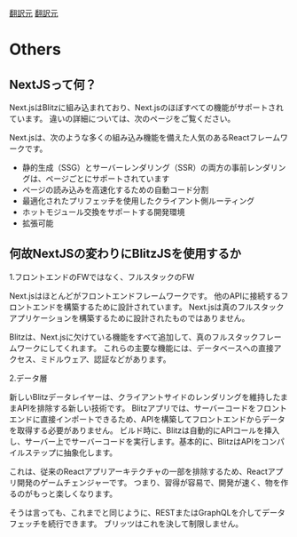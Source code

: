 [翻訳元](https://blitzjs.com/docs/what-is-nextjs)
[翻訳元](https://blitzjs.com/docs/why-blitz)

# Others

## NextJSって何？

Next.jsはBlitzに組み込まれており、Next.jsのほぼすべての機能がサポートされています。
違いの詳細については、次のページをご覧ください。

Next.jsは、次のような多くの組み込み機能を備えた人気のあるReactフレームワークです。

- 静的生成（SSG）とサーバーレンダリング（SSR）の両方の事前レンダリングは、ページごとにサポートされています
- ページの読み込みを高速化するための自動コード分割
- 最適化されたプリフェッチを使用したクライアント側ルーティング
- ホットモジュール交換をサポートする開発環境
- 拡張可能

## 何故NextJSの変わりにBlitzJSを使用するか

1.フロントエンドのFWではなく、フルスタックのFW

Next.jsはほとんどがフロントエンドフレームワークです。
他のAPIに接続するフロントエンドを構築するために設計されています。
Next.jsは真のフルスタックアプリケーションを構築するために設計されたものではありません。

Blitzは、Next.jsに欠けている機能をすべて追加して、真のフルスタックフレームワークにしてくれます。
これらの主要な機能には、データベースへの直接アクセス、ミドルウェア、認証などがあります。

2.データ層

新しいBlitzデータレイヤーは、クライアントサイドのレンダリングを維持したままAPIを排除する新しい技術です。
Blitzアプリでは、サーバーコードをフロントエンドに直接インポートできるため、APIを構築してフロントエンドからデータを取得する必要がありません。
ビルド時に、Blitzは自動的にAPIコールを挿入し、サーバー上でサーバーコードを実行します。基本的に、BlitzはAPIをコンパイルステップに抽象化します。

これは、従来のReactアプリアーキテクチャの一部を排除するため、Reactアプリ開発のゲームチェンジャーです。
つまり、習得が容易で、開発が速く、物を作るのがもっと楽しくなります。

そうは言っても、これまでと同じように、RESTまたはGraphQLを介してデータフェッチを続行できます。
ブリッツはこれを決して制限しません。

